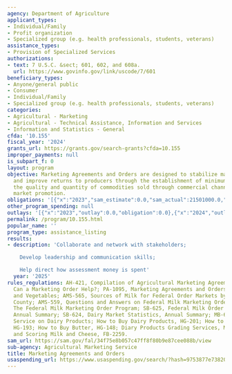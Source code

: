 ```yaml
---
agency: Department of Agriculture
applicant_types:
- Individual/Family
- Profit organization
- Specialized group (e.g. health professionals, students, veterans)
assistance_types:
- Provision of Specialized Services
authorizations:
- text: 7 U.S.C. &sect; 601, 602, and 608a.
  url: https://www.govinfo.gov/link/uscode/7/601
beneficiary_types:
- Anyone/general public
- Consumer
- Individual/Family
- Specialized group (e.g. health professionals, students, veterans)
categories:
- Agricultural - Marketing
- Agricultural - Technical Assistance, Information and Services
- Information and Statistics - General
cfda: '10.155'
fiscal_year: '2024'
grants_url: https://grants.gov/search-grants?cfda=10.155
improper_payments: null
is_subpart_f: 0
layout: program
objective: Marketing Agreements and Orders are designed to stabilize market conditions
  and improve returns to producers through the establishment of minimum prices, regulating
  the quality and quantity of commodities sold through commercial channels, and providing
  market promotion.
obligations: '[{"x":"2023","sam_estimate":0.0,"sam_actual":21501000.0,"usa_spending_actual":0.0},{"x":"2024","sam_estimate":0.0,"sam_actual":21501000.0,"usa_spending_actual":0.0},{"x":"2025","sam_estimate":0.0,"sam_actual":21501000.0,"usa_spending_actual":0.0}]'
other_program_spending: null
outlays: '[{"x":"2023","outlay":0.0,"obligation":0.0},{"x":"2024","outlay":0.0,"obligation":0.0},{"x":"2025","outlay":0.0,"obligation":0.0}]'
permalink: /program/10.155.html
popular_name: ''
program_type: assistance_listing
results:
- description: 'Collaborate and network with stakeholders;

    Develop leadership and communication skills;

    Help direct how assessment money is spent'
  year: '2025'
rules_regulations: AH-421, Compilation of Agricultural Marketing Agreement Act; PA947,
  Can a Marketing Order Help?; PA-1095, Marketing Agreements and Orders for Fruits
  and Vegetables; AMS-565, Sources of Milk for Federal Order Markets by State and
  County; AMS-559, Questions and Answers on Federal Milk Marketing Orders; MB-27,
  The Federal Milk Marketing Order Program; SB-625, Federal Milk Order Market Statistics,
  Annual Summary; SB-624, Dairy Market Statistics, Annual Summary; MB-63, Market News
  Service on Dairy Products; How to Buy Dairy Products, HG-201; How to Buy Cheese,
  HG-193; How to Buy Butter, HG-148; Diary Products Grading Services, MB-69; Judging
  and Scoring Milk and Cheese, FB-2259.
sam_url: https://sam.gov/fal/34f75e8b057c47ff8f80b9e87cee088b/view
sub-agency: Agricultural Marketing Service
title: Marketing Agreements and Orders
usaspending_url: https://www.usaspending.gov/search/?hash=9753877e7382027a1af8381fb6a2a6a8
---
```

